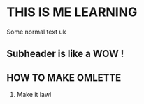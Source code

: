 # THIS IS ME LEARNING

Some normal text uk


## Subheader is like a WOW !

## HOW TO MAKE OMLETTE
1. Make it lawl
